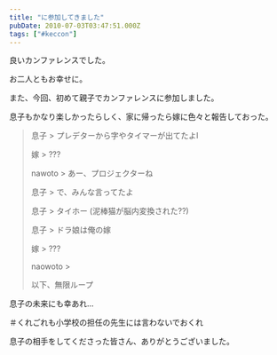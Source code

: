 ```yaml
---
title: "に参加してきました"
pubDate: 2010-07-03T03:47:51.000Z
tags: ["#keccon"]
---
```


良いカンファレンスでした。

お二人ともお幸せに。

また、今回、初めて親子でカンファレンスに参加しました。

息子もかなり楽しかったらしく、家に帰ったら嫁に色々と報告しておった。

> 息子 > プレデターから字やタイマーが出てたよl
>
> 嫁  > ???
>
> nawoto > あー、プロジェクターね
>
> 息子 > で、みんな言ってたよ
>
> 息子 > タイホー (泥棒猫が脳内変換された??)
>
> 息子 > ドラ娘は俺の嫁
>
> 嫁 > ???
>
> naowoto > 
>
> 以下、無限ループ
>

息子の未来にも幸あれ...

＃くれごれも小学校の担任の先生には言わないでおくれ

息子の相手をしてくださった皆さん、ありがとうございました。